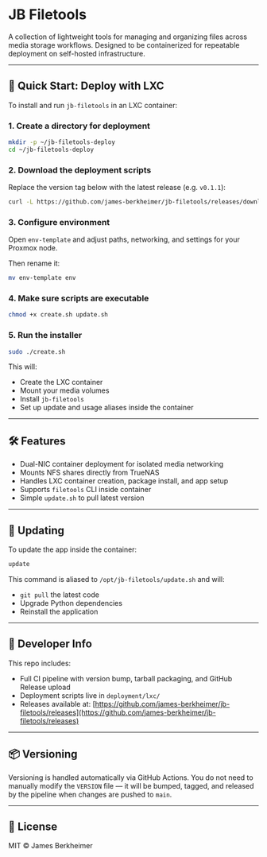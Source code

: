 # JB Filetools

A collection of lightweight tools for managing and organizing files across media storage workflows. Designed to be containerized for repeatable deployment on self-hosted infrastructure.

---

## 🚀 Quick Start: Deploy with LXC

To install and run `jb-filetools` in an LXC container:

### 1. Create a directory for deployment

```bash
mkdir -p ~/jb-filetools-deploy
cd ~/jb-filetools-deploy
```

### 2. Download the deployment scripts

Replace the version tag below with the latest release (e.g. `v0.1.1`):

```bash
curl -L https://github.com/james-berkheimer/jb-filetools/releases/download/v0.1.1/lxc-deploy-0.1.1.tar.gz | tar xz
```

### 3. Configure environment

Open `env-template` and adjust paths, networking, and settings for your Proxmox node.

Then rename it:

```bash
mv env-template env
```

### 4. Make sure scripts are executable

```bash
chmod +x create.sh update.sh
```

### 5. Run the installer

```bash
sudo ./create.sh
```

This will:

- Create the LXC container
- Mount your media volumes
- Install `jb-filetools`
- Set up update and usage aliases inside the container

---

## 🛠 Features

- Dual-NIC container deployment for isolated media networking
- Mounts NFS shares directly from TrueNAS
- Handles LXC container creation, package install, and app setup
- Supports `filetools` CLI inside container
- Simple `update.sh` to pull latest version

---

## 🔁 Updating

To update the app inside the container:

```bash
update
```

This command is aliased to `/opt/jb-filetools/update.sh` and will:

- `git pull` the latest code
- Upgrade Python dependencies
- Reinstall the application

---

## 🔧 Developer Info

This repo includes:

- Full CI pipeline with version bump, tarball packaging, and GitHub Release upload
- Deployment scripts live in `deployment/lxc/`
- Releases available at:
  [https://github.com/james-berkheimer/jb-filetools/releases](https://github.com/james-berkheimer/jb-filetools/releases)

---

## 📦 Versioning

Versioning is handled automatically via GitHub Actions. You do not need to manually modify the `VERSION` file — it will be bumped, tagged, and released by the pipeline when changes are pushed to `main`.

---

## 📜 License

MIT © James Berkheimer
